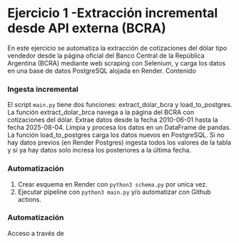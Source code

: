 # Ejercicio 1 -Extracción incremental desde API externa (BCRA)

En este ejercicio se automatiza la extracción de cotizaciones del dólar tipo vendedor desde la página oficial del Banco Central de la República Argentina (BCRA) mediante web scraping con Selenium, y carga los datos en una base de datos PostgreSQL alojada en Render.
Contenido

### Ingesta incremental 

El script `main.py` tiene dos funciones: extract_dolar_bcra y load_to_postgres. La función extract_dolar_brca navega a la página del BCRA con cotizaciones del dólar. Extrae datos desde la fecha 2010-06-01 hasta la fecha 2025-08-04. Limpia y procesa los datos en un DataFrame de pandas. La función load_to_postgres carga los datos nuevos en PostgreSQL. Si no hay datos previos (en Render Postgres) ingesta todos los valores de la tabla y si ya hay datos solo incresa los posteriores a la última fecha.

### Automatización

1. Crear esquema en Render con `python3 schema.py` por unica vez.  
2. Ejecutar pipeline con `python3 main.py` y/o automatizar con Github actions.

### Automatización
Acceso a través de 
